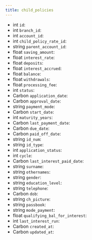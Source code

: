 ```yaml
---
title: child_policies  
---
```


- <span class="type">int</span>  <span class="v-identifier">`id`</span>:
- <span class="type">int</span>  <span class="v-identifier">`branch_id`</span>:
- <span class="type">int</span>  <span class="v-identifier">`account_id`</span>:
- <span class="type">int</span>  <span class="v-identifier">`child_policy_rate_id`</span>:
- <span class="type">string</span>  <span class="v-identifier">`parent_account_id`</span>:
- <span class="type">float</span>  <span class="v-identifier">`saving_amount`</span>:
- <span class="type">float</span>  <span class="v-identifier">`interest_rate`</span>:
- <span class="type">float</span>  <span class="v-identifier">`deposits`</span>:
- <span class="type">float</span>  <span class="v-identifier">`interest_accrued`</span>:
- <span class="type">float</span>  <span class="v-identifier">`balance`</span>:
- <span class="type">float</span>  <span class="v-identifier">`withdrawals`</span>:
- <span class="type">float</span>  <span class="v-identifier">`processing_fee`</span>:
- <span class="type">int</span>  <span class="v-identifier">`status`</span>:
- <span class="type">Carbon</span>  <span class="v-identifier">`application_date`</span>:
- <span class="type">Carbon</span>  <span class="v-identifier">`approval_date`</span>:
- <span class="type">string</span>  <span class="v-identifier">`payment_mode`</span>:
- <span class="type">Carbon</span>  <span class="v-identifier">`start_date`</span>:
- <span class="type">int</span>  <span class="v-identifier">`maturity_years`</span>:
- <span class="type">Carbon</span>  <span class="v-identifier">`last_payment_date`</span>:
- <span class="type">Carbon</span>  <span class="v-identifier">`due_date`</span>:
- <span class="type">Carbon</span>  <span class="v-identifier">`paid_off_date`</span>:
- <span class="type">string</span>  <span class="v-identifier">`id_num`</span>:
- <span class="type">string</span>  <span class="v-identifier">`id_type`</span>:
- <span class="type">int</span>  <span class="v-identifier">`application_status`</span>:
- <span class="type">int</span>  <span class="v-identifier">`cycle`</span>:
- <span class="type">Carbon</span>  <span class="v-identifier">`last_interest_paid_date`</span>:
- <span class="type">string</span>  <span class="v-identifier">`surname`</span>:
- <span class="type">string</span>  <span class="v-identifier">`othernames`</span>:
- <span class="type">string</span>  <span class="v-identifier">`gender`</span>:
- <span class="type">string</span>  <span class="v-identifier">`education_level`</span>:
- <span class="type">string</span>  <span class="v-identifier">`telephone`</span>:
- <span class="type">Carbon</span>  <span class="v-identifier">`dob`</span>:
- <span class="type">string</span>  <span class="v-identifier">`ch_picture`</span>:
- <span class="type">string</span>  <span class="v-identifier">`passbook`</span>:
- <span class="type">string</span>  <span class="v-identifier">`mode_payment`</span>:
- <span class="type">float</span>  <span class="v-identifier">`qualifying_bal_for_interest`</span>:
- <span class="type">int</span>  <span class="v-identifier">`last_interest_run`</span>:
- <span class="type">Carbon</span>  <span class="v-identifier">`created_at`</span>:
- <span class="type">Carbon</span>  <span class="v-identifier">`updated_at`</span>:
